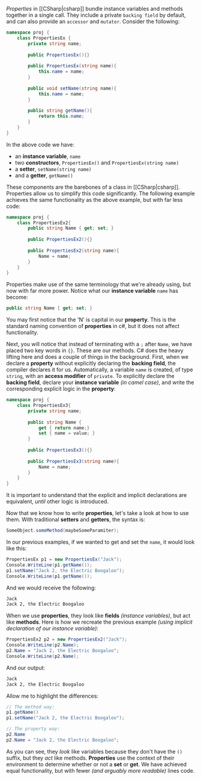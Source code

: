 _Properties_ in [[CSharp|csharp]] bundle instance variables and methods together in a single call. They include a private `backing field` by default, and can also provide an `accessor` and `mutator`. Consider the following:
```csharp
namespace proj {
	class PropertiesEx {
		private string name;
		
		public PropertiesEx(){}
		
		public PropertiesEx(string name){
			this.name = name;
		}
			
		public void setName(string name){
			this.name = name;
		}
		
		public string getName(){
			return this.name;
		}
	}
}
```
In the above code we have:
- an **instance variable**, `name`
- two **constructors**, `PropertiesEx()` and `PropertiesEx(string name)`
- a **setter**, `setName(string name)`
- and a **getter**, `getName()`

These components are the barebones of a class in [[CSharp|csharp]]. Properties allow us to simplify this code significantly. The following example achieves the same functionality as the above example, but with far less code:
```csharp
namespace proj {
	class PropertiesEx2{
		public string Name { get; set; }
			
		public PropertiesEx2(){}
		
		public PropertiesEx2(string name){
			Name = name;
		}
	}
}
```

Properties make use of the same terminology that we're already using, but now with far more power. Notice what our **instance variable** `name` has become: 
```csharp
public string Name { get; set; }
```

You may first notice that the 'N' is capital in our **property**. This is the standard naming convention of **properties** in c#, but it does not affect functionality. 

Next, you will notice that instead of terminating with a `;` after `Name`, we have placed two key words in `{}`. These are our methods. C# does the heavy lifting here and does a couple of things in the background. First, when we declare a **property** without explicitly declaring the **backing field**, the compiler declares it for us. Automatically, a variable `name` is created, of type `string`, with an **access modifier** of `private`. To explicitly declare the **backing field**, declare your **instance variable** _(in camel case)_, and write the corresponding explicit logic in the **property**:
```csharp
namespace proj {
	class PropertiesEx3{
		private string name;
		
		public string Name { 
			get { return name;}
			set { name = value; }
		}
			
		public PropertiesEx3(){}
		
		public PropertiesEx3(string name){
			Name = name;
		}
	}
}
```
It is important to understand that the explicit and implicit declarations are equivalent, _until_ other logic is introduced. 

Now that we know how to write **properties**, let's take a look at how to use them. With traditional **setters** and **getters**, the syntax is:
```csharp
SomeObject.someMethod(maybeSomeParamiter);
```
In our previous examples, if we wanted to get and set the `name`, it would look like this:
```csharp
PropertiesEx p1 = new PropertiesEx("Jack");
Console.WriteLine(p1.getName());
p1.setName("Jack 2, the Electric Boogaloo");
Console.WriteLine(p1.getName());
```
And we would receive the following:
```txt
Jack
Jack 2, the Electric Boogaloo
```
When we use **properties**, they look like **fields** _(instance variables)_, but act like **methods**. Here is how we recreate the previous example _(using implicit declaration of our instance variable)_:
```csharp
PropertiesEx2 p2 = new PropertiesEx2("Jack");
Console.WriteLine(p2.Name);
p2.Name = "Jack 2, the Electric Boogaloo";
Console.WriteLine(p2.Name);
```
And our output:
```txt
Jack
Jack 2, the Electric Boogaloo
```
Allow me to highlight the differences:
```csharp 
// The method way:
p1.getName()
p1.setName("Jack 2, the Electric Boogaloo");

// The property way:
p2.Name
p2.Name = "Jack 2, the Electric Boogaloo";
```
As you can see, they _look_ like variables because they don't have the `()` suffix, but they _act_ like methods. **Properties** use the context of their environment to determine whether or not a **set** or **get**. We have achieved equal functionality, but with fewer _(and arguably more readable)_ lines code.